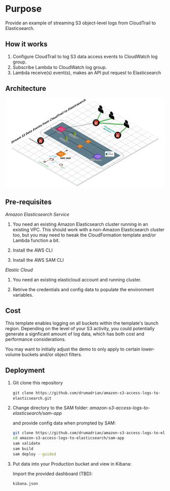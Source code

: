 # Purpose

Provide an example of streaming S3 object-level logs from CloudTrail to Elasticsearch.

## How it works

1. Configure CloudTrail to log S3 data access events to CloudWatch log group. 
2. Subscribe Lambda to CloudWatch log group. 
3. Lambda receive(s) event(s), makes an API put request to Elasticsearch


## Architecture

![MacDown logo](diagram.png)


## Pre-requisites

*Amazon Elasticsearch Service*

1. You need an existing Amazon Elasticsearch cluster running in an existing VPC. 
This should work with a non-Amazon Elasticsearch cluster too, but you may need
to tweak the CloudFormation template and/or Lambda function a bit. 

2. Install the AWS CLI

3. Install the AWS SAM CLI

*Elastic Cloud*

1. You need an existing elasticloud account and running cluster. 

2. Retrive the credentials and config data to populate the environment variables. 


## Cost

This template enables logging on all buckets within the template's launch region. 
Depending on the level of your S3 activity, you could potentially generate a 
signficant amount of log data, which has both cost and performance considerations.

You may want to initially adjust the demo to only apply to certain lower-volume
buckets and/or object filters. 

## Deployment 

1. Git clone this repository

    `git clone https://github.com/drumadrian/amazon-s3-access-logs-to-elasticsearch.git`

2. Change directory to the SAM folder:	*amazon-s3-access-logs-to-elasticsearch/sam-app*
	
	and provide config data when prompted by SAM: 

    ```sh
	git clone https://github.com/drumadrian/amazon-s3-access-logs-to-elasticsearch.git    
	cd amazon-s3-access-logs-to-elasticsearch/sam-app
	sam validate
	sam build
	sam deploy --guided
    ```

3. Put data into your Production bucket and view in Kibana: 

	Import the provided dashboard (TBD): 
	
    ```sh 
	kibana.json
	```
